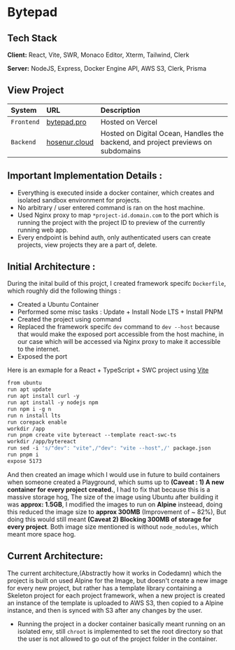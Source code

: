 # Bytepad
## Tech Stack
**Client:** React, Vite, SWR, Monaco Editor, Xterm, Tailwind, Clerk

**Server:** NodeJS, Express, Docker Engine API, AWS S3, Clerk, Prisma

## View Project
| System | URL     | Description                |
| :-------- | :------- | :------------------------- |
| `Frontend` | [bytepad.pro](https://bytepad.pro) |  Hosted on Vercel |
| `Backend` | [hosenur.cloud](https://hosenur.cloud) | Hosted on Digital Ocean, Handles the backend, and project previews on subdomains |


## Important Implementation Details :
- Everything is executed inside a docker container, which creates and isolated sandbox environment for projects.
- No arbitrary / user entered command is ran on the host machine.
- Used Nginx proxy to map `*project-id.domain.com` to the port which is running the project with the project ID to  preview of the currently running web app.
- Every endpoint is behind auth, only authenticated users can create projects, view projects they are a part of, delete.
## Initial Architecture :
During the inital build of this projct, I created framework specifc `Dockerfile`, which roughly did the following things :
- Created a Ubuntu Container
- Performed some misc tasks : Update + Install Node LTS + Install PNPM
- Created the project using command
- Replaced the framework specifc `dev` command to `dev --host` because that would make the exposed port accessible from the host machine, in our case which will be accessed via Nginx proxy to make it accessible to the internet.
- Exposed the port

Here is an exmaple for a React + TypeScript + SWC project using [Vite](https://vitejs.dev/guide/)
```Dockerfile
from ubuntu
run apt update
run apt install curl -y
run apt install -y nodejs npm 
run npm i -g n
run n install lts
run corepack enable
workdir /app
run pnpm create vite bytereact --template react-swc-ts
workdir /app/bytereact
run sed -i 's/"dev": "vite",/"dev": "vite --host",/' package.json
run pnpm i
expose 5173
```
And then created an image which I would use in future to build containers when someone created a Playground, which sums up to **(Caveat : 1) A new container for every project created.**, I had to fix that because this is a massive storage hog, The size of the image using Ubuntu after building it was **approx: 1.5GB**, I modified the images to run on **Alpine** insteead, doing this reduced the image size to **approx 300MB** (Improvement of ~ 82%), But doing this would still meant **(Caveat 2) Blocking 300MB of storage for every project**. Both image size mentioned is without `node_modules`, which meant more space hog.
## Current Architecture:
The current architecture,(Abstractly how it works in Codedamn) which the project is built on used Alpine for the Image, but doesn't create a new image for every new project, but rather has a template library containing a Skeleton project for each project framework, when a new project is created an instance of the template is uploaded to AWS S3, then copied to a Alpine instance, and then is synced with S3 after any changes by the user.

- Running the project in a docker container basically meant running on an  isolated env, still `chroot` is implemented to set the root directory so that the user is not allowed to go out of the project folder in the container. 